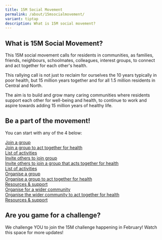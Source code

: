 ```yaml
---
title: 15M Social Movement
permalink: /about/15msocialmovement/
variant: tiptap
description: What is 15M social movement?
---
```

<h2>What is 15M Social Movement?</h2>
<p>This 15M social movement calls for residents in communities, as families,
friends, neighbours, schoolmates, colleagues, interest groups, to connect
and act together for each other's health.</p>
<p>This rallying call is not just to reclaim for ourselves the 10 years typically
in poor health, but 15 million years together and for all 1.5 million residents
in Central and North.</p>
<p>The aim is to build and grow many caring communities where residents support
each other for well-being and health, to continue to work and aspire towards
adding 15 million years of healthy life.</p>
<h2>Be a part of the movement!</h2>
<p>You can start with any of the 4 below:</p>
<div class="isomer-card-grid"><a rel="noopener noreferrer nofollow" href="https://www.isomer.gov.sg" class="isomer-card"><div class="isomer-card-body"><div class="isomer-card-title">Join a group</div><div class="isomer-card-description">Join a group to act together for health</div><div class="isomer-card-link">List of activities</div></div></a>
<a rel="noopener noreferrer nofollow" href="https://www.isomer.gov.sg" class="isomer-card">
<div class="isomer-card-body">
<div class="isomer-card-title">Invite others to join group</div>
<div class="isomer-card-description">Invite others to join a group that acts together for health</div>
<div class="isomer-card-link">List of activities</div>
</div>
</a><a rel="noopener noreferrer nofollow" href="https://www.isomer.gov.sg" class="isomer-card"><div class="isomer-card-body"><div class="isomer-card-title">Organise a group</div><div class="isomer-card-description">Organise a group to act together for health</div><div class="isomer-card-link">Resources &amp; support</div></div></a>
<a rel="noopener noreferrer nofollow" href="https://www.isomer.gov.sg" class="isomer-card">
<div class="isomer-card-body">
<div class="isomer-card-title">Organise for a wider community</div>
<div class="isomer-card-description">Organise the wider community to act together for health</div>
<div class="isomer-card-link">Resources &amp; support</div>
</div>
</a>
</div>
<h2>Are you game for a challenge?</h2>
<p>We challenge YOU to join the 15M challenge happening in February! Watch
this space for more updates!</p>
<p></p>